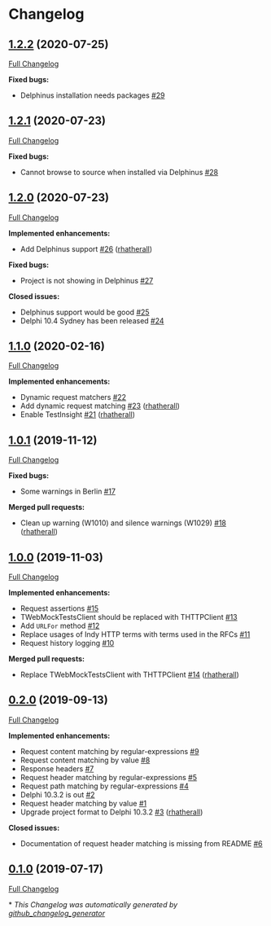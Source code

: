 # Changelog

## [1.2.2](https://github.com/appercept/Delphi-WebMocks/tree/1.2.2) (2020-07-25)

[Full Changelog](https://github.com/appercept/Delphi-WebMocks/compare/1.2.1...1.2.2)

**Fixed bugs:**

- Delphinus installation needs packages [\#29](https://github.com/appercept/Delphi-WebMocks/issues/29)

## [1.2.1](https://github.com/appercept/Delphi-WebMocks/tree/1.2.1) (2020-07-23)

[Full Changelog](https://github.com/appercept/Delphi-WebMocks/compare/1.2.0...1.2.1)

**Fixed bugs:**

- Cannot browse to source when installed via Delphinus [\#28](https://github.com/appercept/Delphi-WebMocks/issues/28)

## [1.2.0](https://github.com/appercept/Delphi-WebMocks/tree/1.2.0) (2020-07-23)

[Full Changelog](https://github.com/appercept/Delphi-WebMocks/compare/1.1.0...1.2.0)

**Implemented enhancements:**

- Add Delphinus support [\#26](https://github.com/appercept/Delphi-WebMocks/pull/26) ([rhatherall](https://github.com/rhatherall))

**Fixed bugs:**

- Project is not showing in Delphinus [\#27](https://github.com/appercept/Delphi-WebMocks/issues/27)

**Closed issues:**

- Delphinus support would be good [\#25](https://github.com/appercept/Delphi-WebMocks/issues/25)
- Delphi 10.4 Sydney has been released [\#24](https://github.com/appercept/Delphi-WebMocks/issues/24)

## [1.1.0](https://github.com/appercept/Delphi-WebMocks/tree/1.1.0) (2020-02-16)

[Full Changelog](https://github.com/appercept/Delphi-WebMocks/compare/1.0.1...1.1.0)

**Implemented enhancements:**

- Dynamic request matchers [\#22](https://github.com/appercept/Delphi-WebMocks/issues/22)
- Add dynamic request matching [\#23](https://github.com/appercept/Delphi-WebMocks/pull/23) ([rhatherall](https://github.com/rhatherall))
- Enable TestInsight [\#21](https://github.com/appercept/Delphi-WebMocks/pull/21) ([rhatherall](https://github.com/rhatherall))

## [1.0.1](https://github.com/appercept/Delphi-WebMocks/tree/1.0.1) (2019-11-12)

[Full Changelog](https://github.com/appercept/Delphi-WebMocks/compare/1.0.0...1.0.1)

**Fixed bugs:**

- Some warnings in Berlin [\#17](https://github.com/appercept/Delphi-WebMocks/issues/17)

**Merged pull requests:**

- Clean up warning \(W1010\) and silence warnings \(W1029\) [\#18](https://github.com/appercept/Delphi-WebMocks/pull/18) ([rhatherall](https://github.com/rhatherall))

## [1.0.0](https://github.com/appercept/Delphi-WebMocks/tree/1.0.0) (2019-11-03)

[Full Changelog](https://github.com/appercept/Delphi-WebMocks/compare/0.2.0...1.0.0)

**Implemented enhancements:**

- Request assertions [\#15](https://github.com/appercept/Delphi-WebMocks/issues/15)
- TWebMockTestsClient should be replaced with THTTPClient [\#13](https://github.com/appercept/Delphi-WebMocks/issues/13)
- Add `URLFor` method [\#12](https://github.com/appercept/Delphi-WebMocks/issues/12)
- Replace usages of Indy HTTP terms with terms used in the RFCs [\#11](https://github.com/appercept/Delphi-WebMocks/issues/11)
- Request history logging [\#10](https://github.com/appercept/Delphi-WebMocks/issues/10)

**Merged pull requests:**

- Replace TWebMockTestsClient with THTTPClient [\#14](https://github.com/appercept/Delphi-WebMocks/pull/14) ([rhatherall](https://github.com/rhatherall))

## [0.2.0](https://github.com/appercept/Delphi-WebMocks/tree/0.2.0) (2019-09-13)

[Full Changelog](https://github.com/appercept/Delphi-WebMocks/compare/0.1.0...0.2.0)

**Implemented enhancements:**

- Request content matching by regular-expressions [\#9](https://github.com/appercept/Delphi-WebMocks/issues/9)
- Request content matching by value [\#8](https://github.com/appercept/Delphi-WebMocks/issues/8)
- Response headers [\#7](https://github.com/appercept/Delphi-WebMocks/issues/7)
- Request header matching by regular-expressions [\#5](https://github.com/appercept/Delphi-WebMocks/issues/5)
- Request path matching by regular-expressions [\#4](https://github.com/appercept/Delphi-WebMocks/issues/4)
- Delphi 10.3.2 is out [\#2](https://github.com/appercept/Delphi-WebMocks/issues/2)
- Request header matching by value [\#1](https://github.com/appercept/Delphi-WebMocks/issues/1)
- Upgrade project format to Delphi 10.3.2 [\#3](https://github.com/appercept/Delphi-WebMocks/pull/3) ([rhatherall](https://github.com/rhatherall))

**Closed issues:**

- Documentation of request header matching is missing from README [\#6](https://github.com/appercept/Delphi-WebMocks/issues/6)

## [0.1.0](https://github.com/appercept/Delphi-WebMocks/tree/0.1.0) (2019-07-17)

[Full Changelog](https://github.com/appercept/Delphi-WebMocks/compare/5fe706284917ad4b8908ecc9c1c4c97b3d41b434...0.1.0)



\* *This Changelog was automatically generated by [github_changelog_generator](https://github.com/github-changelog-generator/github-changelog-generator)*

